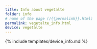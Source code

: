 ```yaml
---
title: Info about vegetalte
folder: info
# name of the page (/{{permalink}}.html)
permalink: vegetalte_info.html
device: vegetalte
---
```

{% include templates/device_info.md %}
